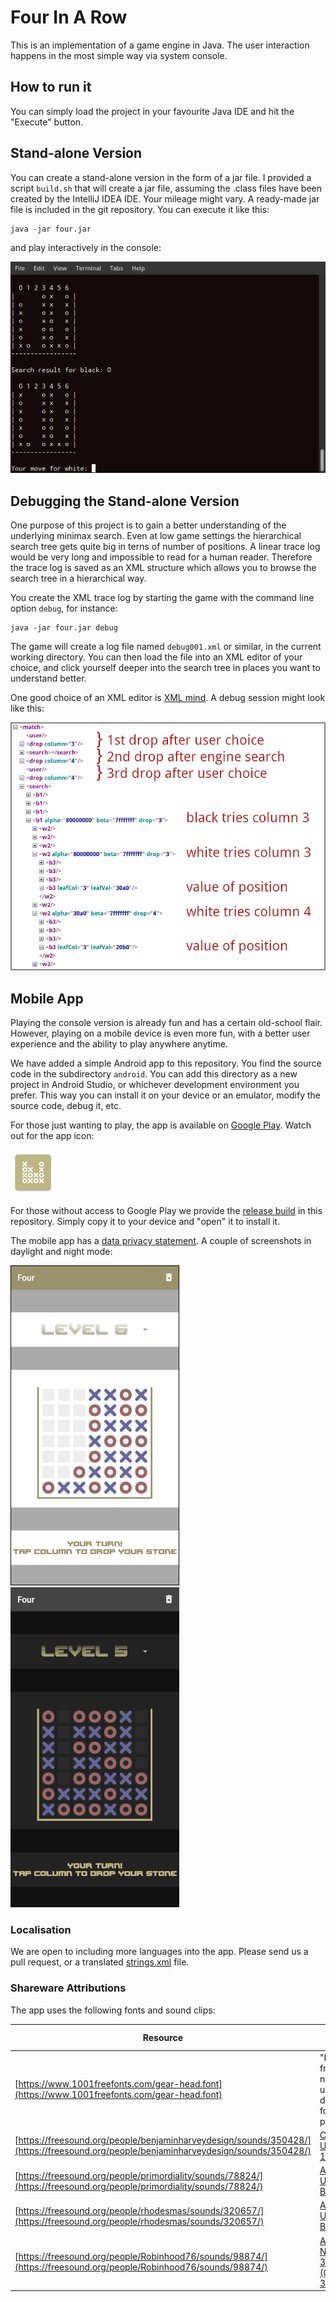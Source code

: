 # Four In A Row

This is an implementation of a game engine in Java. The user interaction happens in the most simple way via system console.

## How to run it

You can simply load the project in your favourite Java IDE and hit the "Execute" button.

## Stand-alone Version

You can create a stand-alone version in the form of a jar file. I provided a script `build.sh` that will create a jar file, assuming the .class files have been created by the IntelliJ IDEA IDE. Your mileage might vary. A ready-made jar file is included in the git repository. You can execute it like this:

	java -jar four.jar

and play interactively in the console:

![Terminal](four_terminal.png)

## Debugging the Stand-alone Version

One purpose of this project is to gain a better understanding of the underlying minimax search. Even at low game settings the hierarchical search tree gets quite big in terns of number of positions. A linear trace log would be very long and impossible to read for a human reader. Therefore the trace log is saved as an XML structure which allows you to browse the search tree in a hierarchical way.

You create the XML trace log by starting the game with the command line option `debug`, for instance:

	java -jar four.jar debug

The game will create a log file named `debug001.xml` or similar, in the current working directory. You can then load the file into an XML editor of your choice, and click yourself deeper into the search tree in places you want to understand better.

One good choice of an XML editor is [XML mind](https://www.xmlmind.com/xmleditor/). A debug session might look like this:

![XML Debugging](xml_debug.png)

## Mobile App

Playing the console version is already fun and has a certain old-school flair. However, playing on a mobile device is even more fun, with a better user experience and the ability to play anywhere anytime.

We have added a simple Android app to this repository. You find the source code in the subdirectory `android`. You can add this directory as a new project in Android Studio, or whichever development environment you prefer. This way you can install it on your device or an emulator, modify the source code, debug it, etc.

For those just wanting to play, the app is available on [Google Play](https://play.google.com/store/apps/details?id=com.mr.four). Watch out for the app icon:

![App Icon](android/app/src/main/res/mipmap-hdpi/ic_launcher.png)

For those without access to Google Play we provide the [release build](android/app/release/app-release.apk) in this repository. Simply copy it to your device and "open" it to install it.

The mobile app has a [data privacy statement](android/DataProtection.md). A couple of screenshots in daylight and night mode:

![Light](four_light.png)
![Dark](four_dark.png)

### Localisation

We are open to including more languages into the app. Please send us a pull request, or a translated [strings.xml](android/app/src/main/res/values/strings.xml) file.

### Shareware Attributions

The app uses the following fonts and sound clips:

Resource | License Statement
------------ | -------------
[https://www.1001freefonts.com/gear-head.font](https://www.1001freefonts.com/gear-head.font) | "My fonts are free for noncommercial use and are donationware for commercial purposes."
[https://freesound.org/people/benjaminharveydesign/sounds/350428/](https://freesound.org/people/benjaminharveydesign/sounds/350428/) | [CC0 1.0 Universal (CC0 1.0)](https://creativecommons.org/publicdomain/zero/1.0/)
[https://freesound.org/people/primordiality/sounds/78824/](https://freesound.org/people/primordiality/sounds/78824/) | [Attribution 3.0 Unported (CC BY 3.0)](https://creativecommons.org/licenses/by/3.0/)
[https://freesound.org/people/rhodesmas/sounds/320657/](https://freesound.org/people/rhodesmas/sounds/320657/) | [Attribution 3.0 Unported (CC BY 3.0)](https://creativecommons.org/licenses/by/3.0/)
[https://freesound.org/people/Robinhood76/sounds/98874/](https://freesound.org/people/Robinhood76/sounds/98874/) | [Attribution-NonCommercial 3.0 Unported (CC BY-NC 3.0)](https://creativecommons.org/licenses/by-nc/3.0/)
